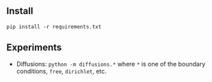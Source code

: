 ## Install
`pip install -r requirements.txt`

## Experiments
* Diffusions: `python -m diffusions.*` where `*` is one of the boundary conditions, `free`, `dirichlet`, etc.
